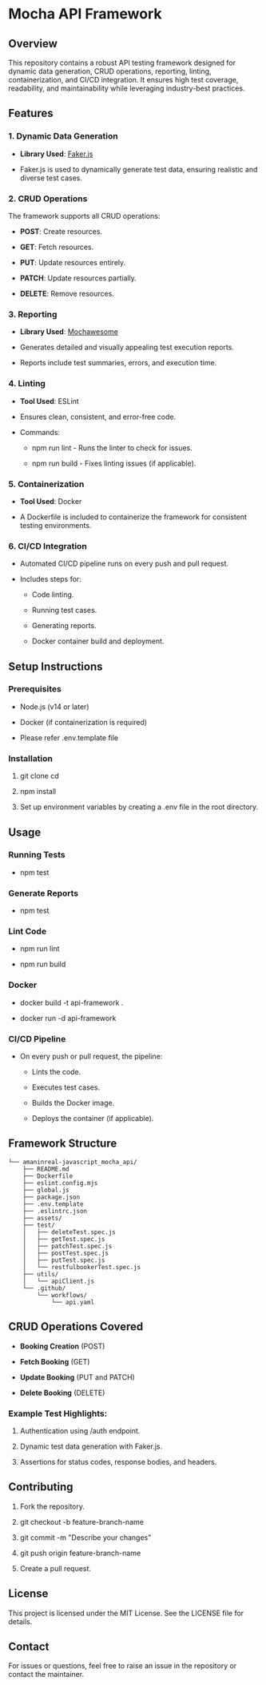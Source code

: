 Mocha API Framework
==========================================

Overview
--------

This repository contains a robust API testing framework designed for dynamic data generation, CRUD operations, reporting, linting, containerization, and CI/CD integration. It ensures high test coverage, readability, and maintainability while leveraging industry-best practices.

Features
--------

### 1\. **Dynamic Data Generation**

*   **Library Used**: [Faker.js](https://fakerjs.dev/)
    
*   Faker.js is used to dynamically generate test data, ensuring realistic and diverse test cases.
    

### 2\. **CRUD Operations**

The framework supports all CRUD operations:

*   **POST**: Create resources.
    
*   **GET**: Fetch resources.
    
*   **PUT**: Update resources entirely.
    
*   **PATCH**: Update resources partially.
    
*   **DELETE**: Remove resources.
    

### 3\. **Reporting**

*   **Library Used**: [Mochawesome](https://www.npmjs.com/package/mochawesome)
    
*   Generates detailed and visually appealing test execution reports.
    
*   Reports include test summaries, errors, and execution time.
    

### 4\. **Linting**

*   **Tool Used**: ESLint
    
*   Ensures clean, consistent, and error-free code.
    
*   Commands:
    
    *   npm run lint - Runs the linter to check for issues.
        
    *   npm run build - Fixes linting issues (if applicable).
        

### 5\. **Containerization**

*   **Tool Used**: Docker
    
*   A Dockerfile is included to containerize the framework for consistent testing environments.
    

### 6\. **CI/CD Integration**

*   Automated CI/CD pipeline runs on every push and pull request.
    
*   Includes steps for:
    
    *   Code linting.
        
    *   Running test cases.
        
    *   Generating reports.
        
    *   Docker container build and deployment.
        

Setup Instructions
------------------

### Prerequisites

*   Node.js (v14 or later)
    
*   Docker (if containerization is required)
    
*   Please refer .env.template file

### Installation

1.  git clone cd
    
2.  npm install
    
3.  Set up environment variables by creating a .env file in the root directory.
    

Usage
-----

### Running Tests

*   npm test
    

### Generate Reports

*   npm test
    

### Lint Code

*   npm run lint
    
*   npm run build
    

### Docker

*   docker build -t api-framework .
    
*   docker run -d api-framework
    

### CI/CD Pipeline

*   On every push or pull request, the pipeline:
    
    *   Lints the code.
        
    *   Executes test cases.
        
    *   Builds the Docker image.
        
    *   Deploys the container (if applicable).
        

Framework Structure
-------------------

    └── amaninreal-javascript_mocha_api/
        ├── README.md
        ├── Dockerfile
        ├── eslint.config.mjs
        ├── global.js
        ├── package.json
        ├── .env.template
        ├── .eslintrc.json
        ├── assets/
        ├── test/
        │   ├── deleteTest.spec.js
        │   ├── getTest.spec.js
        │   ├── patchTest.spec.js
        │   ├── postTest.spec.js
        │   ├── putTest.spec.js
        │   └── restfulbookerTest.spec.js
        ├── utils/
        │   └── apiClient.js
        └── .github/
            └── workflows/
                └── api.yaml

CRUD Operations Covered
-----------------------

*   **Booking Creation** (POST)
    
*   **Fetch Booking** (GET)
    
*   **Update Booking** (PUT and PATCH)
    
*   **Delete Booking** (DELETE)
    

### Example Test Highlights:

1.  Authentication using /auth endpoint.
    
2.  Dynamic test data generation with Faker.js.
    
3.  Assertions for status codes, response bodies, and headers.
    

Contributing
------------

1.  Fork the repository.
    
2.  git checkout -b feature-branch-name
    
3.  git commit -m "Describe your changes"
    
4.  git push origin feature-branch-name
    
5.  Create a pull request.
    

License
-------

This project is licensed under the MIT License. See the LICENSE file for details.

Contact
-------

For issues or questions, feel free to raise an issue in the repository or contact the maintainer.